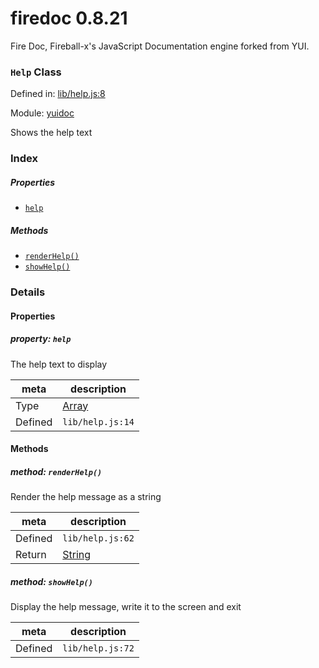 
# firedoc 0.8.21

Fire Doc, Fireball-x&#x27;s JavaScript Documentation engine forked from YUI.

### `Help` Class


Defined in: [lib/help.js:8](../files/lib/help.js.js)

Module: [yuidoc](../modules/yuidoc.md)




Shows the help text

### Index

##### Properties

  - [`help`](#property-help)



##### Methods

  - [`renderHelp()`](#method-renderhelp)
  - [`showHelp()`](#method-showhelp)





### Details


#### Properties



##### property: `help`

The help text to display

| meta | description |
|------|-------------|
| Type | <a href="https://developer.mozilla.org/en/JavaScript/Reference/Global_Objects/Array" class="crosslink external" target="_blank">Array</a> |
| Defined | `lib/help.js:14` |






<!-- Method Block -->
#### Methods


##### method: `renderHelp()`

Render the help message as a string

| meta | description |
|------|-------------|
| Defined | `lib/help.js:62` |
| Return 		 | <a href="https://developer.mozilla.org/en/JavaScript/Reference/Global_Objects/String" class="crosslink external" target="_blank">String</a> 



##### method: `showHelp()`

Display the help message, write it to the screen and exit

| meta | description |
|------|-------------|
| Defined | `lib/help.js:72` |




